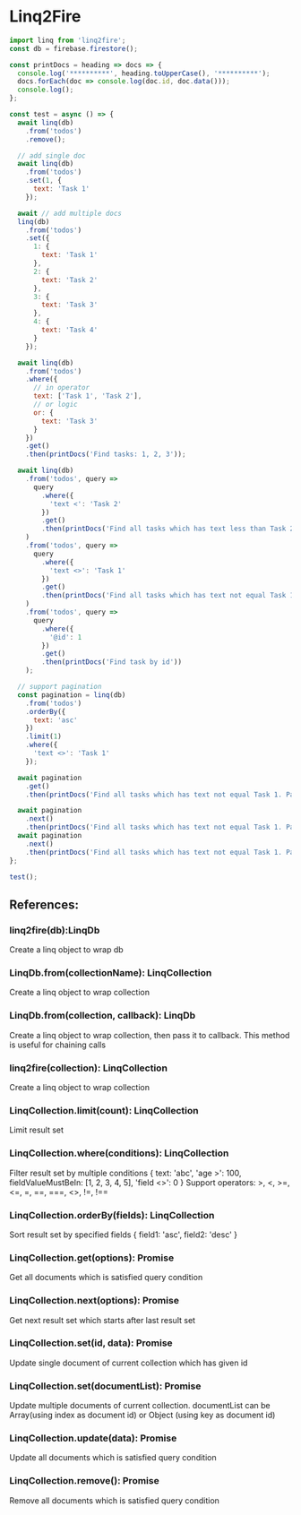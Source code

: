 # Linq2Fire

```js
import linq from 'linq2fire';
const db = firebase.firestore();

const printDocs = heading => docs => {
  console.log('**********', heading.toUpperCase(), '**********');
  docs.forEach(doc => console.log(doc.id, doc.data()));
  console.log();
};

const test = async () => {
  await linq(db)
    .from('todos')
    .remove();

  // add single doc
  await linq(db)
    .from('todos')
    .set(1, {
      text: 'Task 1'
    });

  await // add multiple docs
  linq(db)
    .from('todos')
    .set({
      1: {
        text: 'Task 1'
      },
      2: {
        text: 'Task 2'
      },
      3: {
        text: 'Task 3'
      },
      4: {
        text: 'Task 4'
      }
    });

  await linq(db)
    .from('todos')
    .where({
      // in operator
      text: ['Task 1', 'Task 2'],
      // or logic
      or: {
        text: 'Task 3'
      }
    })
    .get()
    .then(printDocs('Find tasks: 1, 2, 3'));

  await linq(db)
    .from('todos', query =>
      query
        .where({
          'text <': 'Task 2'
        })
        .get()
        .then(printDocs('Find all tasks which has text less than Task 2'))
    )
    .from('todos', query =>
      query
        .where({
          'text <>': 'Task 1'
        })
        .get()
        .then(printDocs('Find all tasks which has text not equal Task 1'))
    )
    .from('todos', query =>
      query
        .where({
          '@id': 1
        })
        .get()
        .then(printDocs('Find task by id'))
    );

  // support pagination
  const pagination = linq(db)
    .from('todos')
    .orderBy({
      text: 'asc'
    })
    .limit(1)
    .where({
      'text <>': 'Task 1'
    });

  await pagination
    .get()
    .then(printDocs('Find all tasks which has text not equal Task 1. Page 1'));

  await pagination
    .next()
    .then(printDocs('Find all tasks which has text not equal Task 1. Page 2'));
  await pagination
    .next()
    .then(printDocs('Find all tasks which has text not equal Task 1. Page 3'));
};

test();

```

## References:

### linq2fire(db):LinqDb
Create a linq object to wrap db

### LinqDb.from(collectionName): LinqCollection
Create a linq object to wrap collection

### LinqDb.from(collection, callback): LinqDb
Create a linq object to wrap collection, then pass it to callback. This method is useful for chaining calls

### linq2fire(collection): LinqCollection
Create a linq object to wrap collection

### LinqCollection.limit(count): LinqCollection
Limit result set

### LinqCollection.where(conditions): LinqCollection
Filter result set by multiple conditions { text: 'abc', 'age >': 100, fieldValueMustBeIn: [1, 2, 3, 4, 5], 'field <>': 0 }
Support operators: >, <, >=, <=, =, ==, ===, <>, !=, !==

### LinqCollection.orderBy(fields): LinqCollection
Sort result set by specified fields { field1: 'asc', field2: 'desc' }

### LinqCollection.get(options): Promise
Get all documents which is satisfied query condition

### LinqCollection.next(options): Promise
Get next result set which starts after last result set

### LinqCollection.set(id, data): Promise
Update single document of current collection which has given id

### LinqCollection.set(documentList): Promise
Update multiple documents of current collection. documentList can be Array(using index as document id) or Object (using key as document id)

### LinqCollection.update(data): Promise
Update all documents which is satisfied query condition

### LinqCollection.remove(): Promise
Remove all documents which is satisfied query condition